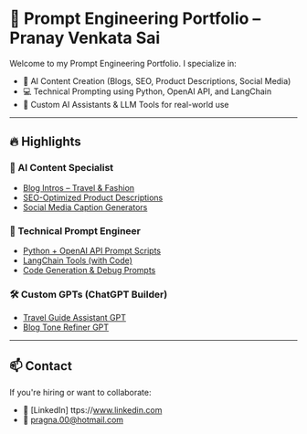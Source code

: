 # 🧠 Prompt Engineering Portfolio – Pranay Venkata Sai

Welcome to my Prompt Engineering Portfolio. I specialize in:

- 🎯 AI Content Creation (Blogs, SEO, Product Descriptions, Social Media)
- 💻 Technical Prompting using Python, OpenAI API, and LangChain
- 🧩 Custom AI Assistants & LLM Tools for real-world use

---

## 🔥 Highlights

### 📝 AI Content Specialist
- [Blog Intros – Travel & Fashion](./ai-content-specialist/blog-intros/)
- [SEO-Optimized Product Descriptions](./ai-content-specialist/seo-product-descriptions/)
- [Social Media Caption Generators](./ai-content-specialist/social-media-captions/)

### 🧠 Technical Prompt Engineer
- [Python + OpenAI API Prompt Scripts](./technical-prompt-engineer/api-based-prompts/)
- [LangChain Tools (with Code)](./technical-prompt-engineer/langchain-tools/)
- [Code Generation & Debug Prompts](./technical-prompt-engineer/code-generation-prompts/)

### 🛠️ Custom GPTs (ChatGPT Builder)
- [Travel Guide Assistant GPT](./custom-gpts-showcase/travel-guide-assistant.md)
- [Blog Tone Refiner GPT](./custom-gpts-showcase/blog-tone-refiner.md)

---

## 📫 Contact
If you're hiring or want to collaborate:
- 🔗 [LinkedIn] ttps://www.linkedin.com
- 📧 pragna.00@hotmail.com
